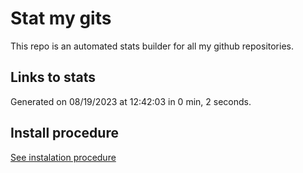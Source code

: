 # Stat my gits

This repo is an automated stats builder for all my github repositories.

## Links to stats


Generated on 08/19/2023 at 12:42:03 in 0 min, 2 seconds.

## Install procedure

[See instalation procedure](./src/install.md)
